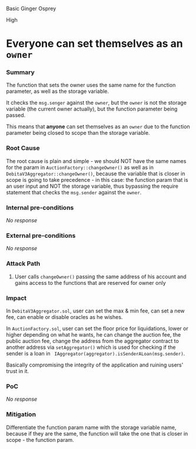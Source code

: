 Basic Ginger Osprey

High

# Everyone can set themselves as an `owner`

### Summary

The function that sets the owner uses the same name for the function parameter, as well as the storage variable.

It checks the `msg.senger` against the `owner`, but the `owner` is not the storage variable (the current owner actually),
 but the function parameter being passed.

This means that **anyone** can set themselves as an `owner` due to the function parameter being closed to scope than the storage variable.

### Root Cause

The root cause is plain and simple - we should NOT have the same names for the param in `AuctionFactory::changeOwner()` as well as in `DebitaV3Aggregator::changeOwner()`, because the variable that is closer in scope is going to take precedence - in this case: the function param that is an user input and NOT the storage variable, thus bypassing the require statement that checks the `msg.sender` against the `owner`.

### Internal pre-conditions

_No response_

### External pre-conditions

_No response_

### Attack Path

1. User calls `changeOwner()` passing the same address of his account and gains access to the functions that are reserved for owner only

### Impact

In `DebitaV3Aggregator.sol`, user can set the max & min fee, can set a new fee, can enable or disable oracles as he wishes.

In `AuctionFactory.sol`, user can set the floor price for liquidations, lower or higher depending on what he wants,
 he can change the auction fee, the public auction fee, change the address from the aggregator contract to another address via `setAggregator()` which is used for checking if the sender is a loan in ` IAggregator(aggregator).isSenderALoan(msg.sender)`.

Basically compromising the integrity of the application and ruining users' trust in it.

### PoC

_No response_

### Mitigation

Differentiate the function param name with the storage variable name, because if they are the same, the function will take the one that is closer in scope - the function param.